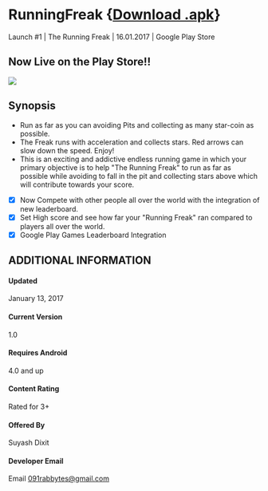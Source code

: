 # RunningFreak {[Download .apk](https://play.google.com/store/apps/details?id=com.thefreakapps.therunningfreak)}
Launch #1 | The Running Freak | 16.01.2017 | Google Play Store

## Now Live on the Play Store!!
![](https://lh3.googleusercontent.com/BhJIBvLSZ1x7MHIpmpfzx1TnphbTD_hx1eK5zUTuzkaCB-xrFiVbLyll8GFwa66Qzf4=h310-rw)


## Synopsis
- Run as far as you can avoiding Pits and collecting as many star-coin as possible.
- The Freak runs with acceleration and collects stars. Red arrows can slow down the speed. Enjoy!
- This is an exciting and addictive endless running game in which your primary objective is to help "The Running Freak" to run as far as possible while avoiding to fall in the pit and collecting stars above which will contribute towards your score.
- [x] Now Compete with other people all over the world with the integration of new leaderboard.
- [x] Set High score and see how far your "Running Freak" ran compared to players all over the world.
- [x] Google Play Games Leaderboard Integration

## ADDITIONAL INFORMATION
#### Updated
January 13, 2017
 
#### Current Version
1.0
 
#### Requires Android
4.0 and up
 
#### Content Rating
Rated for 3+

#### Offered By
Suyash Dixit
 
#### Developer Email
Email 091rabbytes@gmail.com
